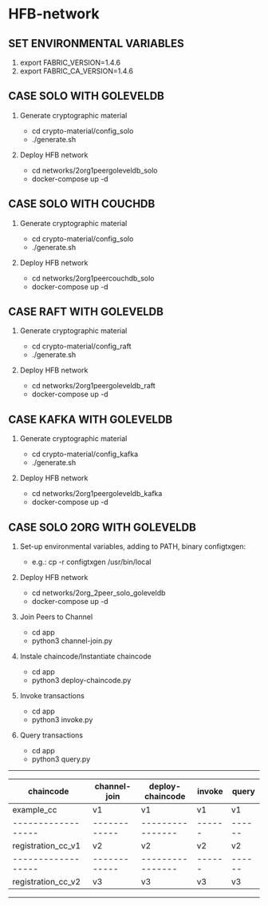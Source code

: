# HFB-network

## SET ENVIRONMENTAL VARIABLES

1. export FABRIC_VERSION=1.4.6
2. export FABRIC_CA_VERSION=1.4.6

## CASE SOLO WITH GOLEVELDB

1. Generate cryptographic material

   - cd crypto-material/config_solo
   - ./generate.sh

2. Deploy HFB network

   - cd networks/2org1peergoleveldb_solo
   - docker-compose up -d

## CASE SOLO WITH COUCHDB

1. Generate cryptographic material

   - cd crypto-material/config_solo
   - ./generate.sh

2. Deploy HFB network

   - cd networks/2org1peercouchdb_solo
   - docker-compose up -d

## CASE RAFT WITH GOLEVELDB

1. Generate cryptographic material

   - cd crypto-material/config_raft
   - ./generate.sh

2. Deploy HFB network

   - cd networks/2org1peergoleveldb_raft
   - docker-compose up -d

## CASE KAFKA WITH GOLEVELDB

1. Generate cryptographic material

   - cd crypto-material/config_kafka
   - ./generate.sh

2. Deploy HFB network

   - cd networks/2org1peergoleveldb_kafka
   - docker-compose up -d

## CASE SOLO 2ORG WITH GOLEVELDB

1. Set-up environmental variables, adding to PATH, binary configtxgen:

   - e.g.: cp -r configtxgen /usr/bin/local

2. Deploy HFB network

   - cd networks/2org_2peer_solo_goleveldb
   - docker-compose up -d

3. Join Peers to Channel

   - cd app
   - python3 channel-join.py

4. Instale chaincode/Instantiate chaincode

   - cd app
   - python3 deploy-chaincode.py

5. Invoke transactions

   - cd app
   - python3 invoke.py

6. Query transactions

   - cd app
   - python3 query.py

---

| chaincode          | channel-join | deploy-chaincode | invoke | query  |
| ------------------ | ------------ | ---------------- | ------ | ------ |
| example_cc         | v1           | v1               | v1     | v1     |
| ------------------ | ------------ | ---------------- | ------ | ------ |
| registration_cc_v1 | v2           | v2               | v2     | v2     |
| ------------------ | ------------ | ---------------- | ------ | ------ |
| registration_cc_v2 | v3           | v3               | v3     | v3     |

---
